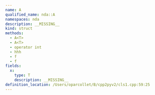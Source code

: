 ```yaml
---
name: A
qualified_name: nda::A
namespaces: nda
description: __MISSING__
kind: struct
methods:
  - A<T>
  - A<T>
  - operator int
  - hhh
  - f
  - f
fields:
  x:
    type: T
    description: __MISSING__
definition_location: /Users/oparcollet/B/cpp2pyv2/cls1.cpp:59:25
---
```


